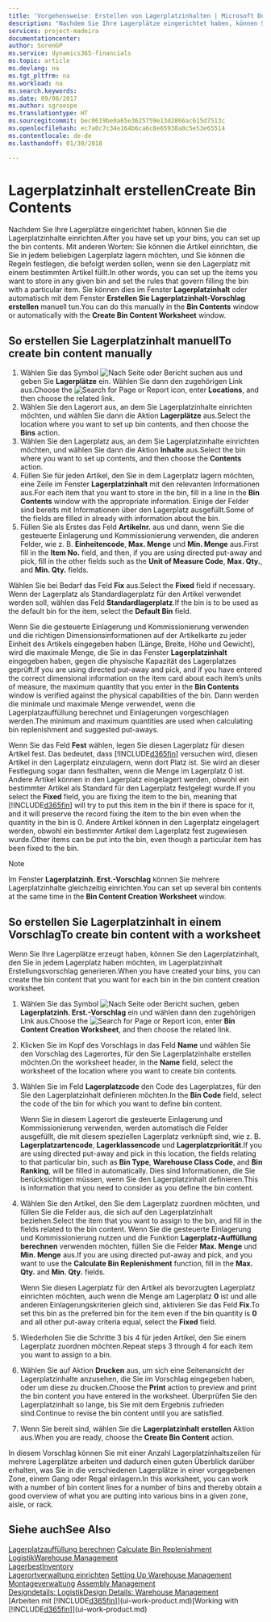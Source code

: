 ```yaml
---
title: 'Vorgehensweise: Erstellen von Lagerplatzinhalten | Microsoft Docs'
description: "Nachdem Sie Ihre Lagerplätze eingerichtet haben, können Sie die Lagerplatzinhalte einrichten. Mit anderen Worten: Sie können die Artikel einrichten, die Sie in jedem beliebigen Lagerplatz lagern möchten, und Sie können die Regeln festlegen, die befolgt werden sollen, wenn sie den Lagerplatz mit einem bestimmten Artikel füllt."
services: project-madeira
documentationcenter: 
author: SorenGP
ms.service: dynamics365-financials
ms.topic: article
ms.devlang: na
ms.tgt_pltfrm: na
ms.workload: na
ms.search.keywords: 
ms.date: 09/08/2017
ms.author: sgroespe
ms.translationtype: HT
ms.sourcegitcommit: bec0619be0a65e3625759e13d2866ac615d7513c
ms.openlocfilehash: ec7a0c7c34e164b6ca6c8e65938a8c5e53e65514
ms.contentlocale: de-de
ms.lasthandoff: 01/30/2018

---
```

# <a name="create-bin-contents"></a><span data-ttu-id="9d6a4-104">Lagerplatzinhalt erstellen</span><span class="sxs-lookup"><span data-stu-id="9d6a4-104">Create Bin Contents</span></span>
<span data-ttu-id="9d6a4-105">Nachdem Sie Ihre Lagerplätze eingerichtet haben, können Sie die Lagerplatzinhalte einrichten.</span><span class="sxs-lookup"><span data-stu-id="9d6a4-105">After you have set up your bins, you can set up the bin contents.</span></span> <span data-ttu-id="9d6a4-106">Mit anderen Worten: Sie können die Artikel einrichten, die Sie in jedem beliebigen Lagerplatz lagern möchten, und Sie können die Regeln festlegen, die befolgt werden sollen, wenn sie den Lagerplatz mit einem bestimmten Artikel füllt.</span><span class="sxs-lookup"><span data-stu-id="9d6a4-106">In other words, you can set up the items you want to store in any given bin and set the rules that govern filling the bin with a particular item.</span></span> <span data-ttu-id="9d6a4-107">Sie können dies im Fenster **Lagerplatzinhalt** oder automatisch mit dem Fenster **Erstellen Sie Lagerplatzinhalt-Vorschlag erstellen** manuell tun.</span><span class="sxs-lookup"><span data-stu-id="9d6a4-107">You can do this manually in the **Bin Contents** window or automatically with the **Create Bin Content Worksheet** window.</span></span>

## <a name="to-create-bin-content-manually"></a><span data-ttu-id="9d6a4-108">So erstellen Sie Lagerplatzinhalt manuell</span><span class="sxs-lookup"><span data-stu-id="9d6a4-108">To create bin content manually</span></span>  
1.  <span data-ttu-id="9d6a4-109">Wählen Sie das Symbol ![Nach Seite oder Bericht suchen](media/ui-search/search_small.png "Nach Seite oder Bericht suchen") aus und geben Sie **Lagerplätze** ein. Wählen Sie dann den zugehörigen Link aus.</span><span class="sxs-lookup"><span data-stu-id="9d6a4-109">Choose the ![Search for Page or Report](media/ui-search/search_small.png "Search for Page or Report icon") icon, enter **Locations**, and then choose the related link.</span></span>  
2.  <span data-ttu-id="9d6a4-110">Wählen Sie den Lagerort aus, an dem Sie Lagerplatzinhalte einrichten möchten, und wählen Sie dann die Aktion **Lagerplätze** aus.</span><span class="sxs-lookup"><span data-stu-id="9d6a4-110">Select the location where you want to set up bin contents,  and then choose the **Bins** action.</span></span>  
3.  <span data-ttu-id="9d6a4-111">Wählen Sie den Lagerplatz aus, an dem Sie Lagerplatzinhalte einrichten möchten, und wählen Sie dann die Aktion **Inhalte** aus.</span><span class="sxs-lookup"><span data-stu-id="9d6a4-111">Select the bin where you want to set up contents, and then choose the **Contents** action.</span></span>  
4.  <span data-ttu-id="9d6a4-112">Füllen Sie für jeden Artikel, den Sie in dem Lagerplatz lagern möchten, eine Zeile im Fenster **Lagerplatzinhalt** mit den relevanten Informationen aus.</span><span class="sxs-lookup"><span data-stu-id="9d6a4-112">For each item that you want to store in the bin, fill in a line in the **Bin Contents** window with the appropriate information.</span></span> <span data-ttu-id="9d6a4-113">Einige der Felder sind bereits mit Informationen über den Lagerplatz ausgefüllt.</span><span class="sxs-lookup"><span data-stu-id="9d6a4-113">Some of the fields are filled in already with information about the bin.</span></span>  
5.  <span data-ttu-id="9d6a4-114">Füllen Sie als Erstes das Feld **Artikelnr.** aus und dann, wenn Sie die gesteuerte Einlagerung und Kommissionierung verwenden, die anderen Felder, wie z. B. **Einheitencode**, **Max. Menge** und **Min. Menge** aus.</span><span class="sxs-lookup"><span data-stu-id="9d6a4-114">First fill in the **Item No.** field, and then, if you are using directed put-away and pick, fill in the other fields such as the **Unit of Measure Code**, **Max. Qty.**, and **Min. Qty.** fields.</span></span>  

<span data-ttu-id="9d6a4-115">Wählen Sie bei Bedarf das Feld **Fix** aus.</span><span class="sxs-lookup"><span data-stu-id="9d6a4-115">Select the **Fixed** field if necessary.</span></span> <span data-ttu-id="9d6a4-116">Wenn der Lagerplatz als Standardlagerplatz für den Artikel verwendet werden soll, wählen das Feld **Standardlagerplatz**.</span><span class="sxs-lookup"><span data-stu-id="9d6a4-116">If the bin is to be used as the default bin for the item, select the **Default Bin** field.</span></span>  

<span data-ttu-id="9d6a4-117">Wenn Sie die gesteuerte Einlagerung und Kommissionierung verwenden und die richtigen Dimensionsinformationen auf der Artikelkarte zu jeder Einheit des Artikels eingegeben haben (Länge, Breite, Höhe und Gewicht), wird die maximale Menge, die Sie in das Fenster **Lagerplatzinhalt** eingegeben haben, gegen die physische Kapazität des Lagerplatzes geprüft.</span><span class="sxs-lookup"><span data-stu-id="9d6a4-117">If you are using directed put-away and pick, and if you have entered the correct dimensional information on the item card about each item’s units of measure, the maximum quantity that you enter in the **Bin Contents** window is verified against the physical capabilities of the bin.</span></span> <span data-ttu-id="9d6a4-118">Dann werden die minimale und maximale Menge verwendet, wenn die Lagerplatzauffüllung berechnet und Einlagerungen vorgeschlagen werden.</span><span class="sxs-lookup"><span data-stu-id="9d6a4-118">The minimum and maximum quantities are used when calculating bin replenishment and suggested put-aways.</span></span>  

<span data-ttu-id="9d6a4-119">Wenn Sie das Feld **Fest** wählen, legen Sie diesen Lagerplatz für diesen Artikel fest. Das bedeutet, dass [!INCLUDE[d365fin](includes/d365fin_md.md)] versuchen wird, diesen Artikel in den Lagerplatz einzulagern, wenn dort Platz ist. Sie wird an dieser Festlegung sogar dann festhalten, wenn die Menge im Lagerplatz 0 ist. Andere Artikel können in den Lagerplatz eingelagert werden, obwohl ein bestimmter Artikel als Standard für den Lagerplatz festgelegt wurde.</span><span class="sxs-lookup"><span data-stu-id="9d6a4-119">If you select the **Fixed** field, you are fixing the item to the bin, meaning that [!INCLUDE[d365fin](includes/d365fin_md.md)] will try to put this item in the bin if there is space for it, and it will preserve the record fixing the item to the bin even when the quantity in the bin is 0.</span></span> <span data-ttu-id="9d6a4-120">Andere Artikel können in den Lagerplatz eingelagert werden, obwohl ein bestimmter Artikel dem Lagerplatz fest zugewiesen wurde.</span><span class="sxs-lookup"><span data-stu-id="9d6a4-120">Other items can be put into the bin, even though a particular item has been fixed to the bin.</span></span>  

> [!NOTE]  
>  <span data-ttu-id="9d6a4-121">Im Fenster **Lagerplatzinh. Erst.-Vorschlag** können Sie mehrere Lagerplatzinhalte gleichzeitig einrichten.</span><span class="sxs-lookup"><span data-stu-id="9d6a4-121">You can set up several bin contents at the same time in the **Bin Content Creation Worksheet** window.</span></span>  

## <a name="to-create-bin-content-with-a-worksheet"></a><span data-ttu-id="9d6a4-122">So erstellen Sie Lagerplatzinhalt in einem Vorschlag</span><span class="sxs-lookup"><span data-stu-id="9d6a4-122">To create bin content with a worksheet</span></span>  
<span data-ttu-id="9d6a4-123">Wenn Sie Ihre Lagerplätze erzeugt haben, können Sie den Lagerplatzinhalt, den Sie in jedem Lagerplatz haben möchten, im Lagerplatzinhalt Erstellungsvorschlag generieren.</span><span class="sxs-lookup"><span data-stu-id="9d6a4-123">When you have created your bins, you can create the bin content that you want for each bin in the bin content creation worksheet.</span></span>

1.  <span data-ttu-id="9d6a4-124">Wählen Sie das Symbol ![Nach Seite oder Bericht suchen](media/ui-search/search_small.png "Nach Seite oder Bericht suchen"), geben **Lagerplatzinh. Erst.-Vorschlag** ein und wählen dann den zugehörigen Link aus.</span><span class="sxs-lookup"><span data-stu-id="9d6a4-124">Choose the ![Search for Page or Report](media/ui-search/search_small.png "Search for Page or Report icon") icon, enter **Bin Content Creation Worksheet**, and then choose the related link.</span></span>  
2.  <span data-ttu-id="9d6a4-125">Klicken Sie im Kopf des Vorschlags in das Feld **Name** und wählen Sie den Vorschlag des Lagerortes, für den Sie Lagerplatzinhalte erstellen möchten.</span><span class="sxs-lookup"><span data-stu-id="9d6a4-125">On the worksheet header, in the **Name** field, select the worksheet of the location where you want to create bin contents.</span></span>  
3.  <span data-ttu-id="9d6a4-126">Wählen Sie im Feld **Lagerplatzcode** den Code des Lagerplatzes, für den Sie den Lagerplatzinhalt definieren möchten.</span><span class="sxs-lookup"><span data-stu-id="9d6a4-126">In the **Bin Code** field, select the code of the bin for which you want to define bin content.</span></span>   

    <span data-ttu-id="9d6a4-127">Wenn Sie in diesem Lagerort die gesteuerte Einlagerung und Kommissionierung verwenden, werden automatisch die Felder ausgefüllt, die mit diesem speziellen Lagerplatz verknüpft sind, wie z. B. **Lagerplatzartencode**, **Lagerklassencode** und **Lagerplatzpriorität**.</span><span class="sxs-lookup"><span data-stu-id="9d6a4-127">If you are using directed put-away and pick in this location, the fields relating to that particular bin, such as **Bin Type**, **Warehouse Class Code**, and **Bin Ranking**, will be filled in automatically.</span></span> <span data-ttu-id="9d6a4-128">Dies sind Informationen, die Sie berücksichtigen müssen, wenn Sie den Lagerplatzinhalt definieren.</span><span class="sxs-lookup"><span data-stu-id="9d6a4-128">This is information that you need to consider as you define the bin content.</span></span>  
4.  <span data-ttu-id="9d6a4-129">Wählen Sie den Artikel, den Sie dem Lagerplatz zuordnen möchten, und füllen Sie die Felder aus, die sich auf den Lagerplatzinhalt beziehen.</span><span class="sxs-lookup"><span data-stu-id="9d6a4-129">Select the item that you want to assign to the bin, and fill in the fields related to the bin content.</span></span> <span data-ttu-id="9d6a4-130">Wenn Sie die gesteuerte Einlagerung und Kommissionierung nutzen und die Funktion **Lagerplatz-Auffüllung berechnen** verwenden möchten, füllen Sie die Felder **Max. Menge** und **Min. Menge** aus.</span><span class="sxs-lookup"><span data-stu-id="9d6a4-130">If you are using directed put-away and pick, and you want to use the **Calculate Bin Replenishment** function, fill in the **Max. Qty.** and **Min. Qty.** fields.</span></span>  

    <span data-ttu-id="9d6a4-131">Wenn Sie diesen Lagerplatz für den Artikel als bevorzugten Lagerplatz einrichten möchten, auch wenn die Menge am Lagerplatz **0** ist und alle anderen Einlagerungskriterien gleich sind, aktivieren Sie das Feld **Fix**.</span><span class="sxs-lookup"><span data-stu-id="9d6a4-131">To set this bin as the preferred bin for the item even if the bin quantity is **0** and all other put-away criteria equal, select the **Fixed** field.</span></span>  
5.  <span data-ttu-id="9d6a4-132">Wiederholen Sie die Schritte 3 bis 4 für jeden Artikel, den Sie einem Lagerplatz zuordnen möchten.</span><span class="sxs-lookup"><span data-stu-id="9d6a4-132">Repeat steps 3 through 4 for each item you want to assign to a bin.</span></span>  
6.  <span data-ttu-id="9d6a4-133">Wählen Sie auf Aktion **Drucken** aus, um sich eine Seitenansicht der Lagerplatzinhalte anzusehen, die Sie im Vorschlag eingegeben haben, oder um diese zu drucken.</span><span class="sxs-lookup"><span data-stu-id="9d6a4-133">Choose the **Print** action to preview and print the bin content you have entered in the worksheet.</span></span> <span data-ttu-id="9d6a4-134">Überprüfen Sie den Lagerplatzinhalt so lange, bis Sie mit dem Ergebnis zufrieden sind.</span><span class="sxs-lookup"><span data-stu-id="9d6a4-134">Continue to revise the bin content until you are satisfied.</span></span>  
7.  <span data-ttu-id="9d6a4-135">Wenn Sie bereit sind, wählen Sie die **Lagerplatzinhalt erstellen** Aktion aus.</span><span class="sxs-lookup"><span data-stu-id="9d6a4-135">When you are ready, choose the **Create Bin Content** action.</span></span>  

<span data-ttu-id="9d6a4-136">In diesem Vorschlag können Sie mit einer Anzahl Lagerplatzinhaltszeilen für mehrere Lagerplätze arbeiten und dadurch einen guten Überblick darüber erhalten, was Sie in die verschiedenen Lagerplätze in einer vorgegebenen Zone, einem Gang oder Regal einlagern.</span><span class="sxs-lookup"><span data-stu-id="9d6a4-136">In this worksheet, you can work with a number of bin content lines for a number of bins and thereby obtain a good overview of what you are putting into various bins in a given zone, aisle, or rack.</span></span>  

## <a name="see-also"></a><span data-ttu-id="9d6a4-137">Siehe auch</span><span class="sxs-lookup"><span data-stu-id="9d6a4-137">See Also</span></span>
<span data-ttu-id="9d6a4-138">[Lagerplatzauffüllung berechnen](warehouse-how-to-calculate-bin-replenishment.md)  </span><span class="sxs-lookup"><span data-stu-id="9d6a4-138">[Calculate Bin Replenishment](warehouse-how-to-calculate-bin-replenishment.md)  </span></span>  
[<span data-ttu-id="9d6a4-139">Logistik</span><span class="sxs-lookup"><span data-stu-id="9d6a4-139">Warehouse Management</span></span>](warehouse-manage-warehouse.md)  
[<span data-ttu-id="9d6a4-140">Lagerbest</span><span class="sxs-lookup"><span data-stu-id="9d6a4-140">Inventory</span></span>](inventory-manage-inventory.md)  
<span data-ttu-id="9d6a4-141">[Lagerortverwaltung einrichten](warehouse-setup-warehouse.md)   </span><span class="sxs-lookup"><span data-stu-id="9d6a4-141">[Setting Up Warehouse Management](warehouse-setup-warehouse.md)   </span></span>  
<span data-ttu-id="9d6a4-142">[Montageverwaltung](assembly-assemble-items.md)  </span><span class="sxs-lookup"><span data-stu-id="9d6a4-142">[Assembly Management](assembly-assemble-items.md)  </span></span>  
[<span data-ttu-id="9d6a4-143">Designdetails: Logistik</span><span class="sxs-lookup"><span data-stu-id="9d6a4-143">Design Details: Warehouse Management</span></span>](design-details-warehouse-management.md)  
<span data-ttu-id="9d6a4-144">[Arbeiten mit [!INCLUDE[d365fin](includes/d365fin_md.md)]](ui-work-product.md)</span><span class="sxs-lookup"><span data-stu-id="9d6a4-144">[Working with [!INCLUDE[d365fin](includes/d365fin_md.md)]](ui-work-product.md)</span></span>

